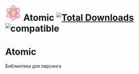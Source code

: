 # ![logo](/examples/assets/logo2.png) Atomic [![Total Downloads](https://poser.pugx.org/pandcar/atomic/downloads)](https://packagist.org/packages/pandcar/atomic) ![compatible](https://img.shields.io/badge/PHP%207-Compatible-brightgreen.svg)

# Atomic
Библиотека для парсинга
